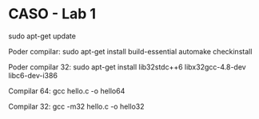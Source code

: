 # CASO - Lab 1

sudo apt-get update

Poder compilar:
sudo apt-get install build-essential automake checkinstall

Poder compilar 32:
sudo apt-get install lib32stdc++6 libx32gcc-4.8-dev libc6-dev-i386

Compilar 64:
gcc hello.c -o hello64

Compilar 32:
gcc -m32 hello.c -o hello32